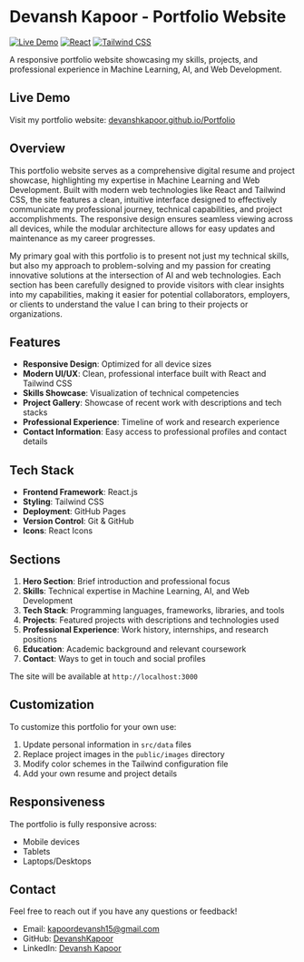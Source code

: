 # Devansh Kapoor - Portfolio Website

[![Live Demo](https://img.shields.io/badge/Live-Demo-brightgreen)](https://devanshkapoor.github.io/Portfolio/)
[![React](https://img.shields.io/badge/React-18-61DAFB?logo=react)](https://reactjs.org/)
[![Tailwind CSS](https://img.shields.io/badge/Tailwind_CSS-3-38B2AC?logo=tailwind-css)](https://tailwindcss.com/)

A responsive portfolio website showcasing my skills, projects, and professional experience in Machine Learning, AI, and Web Development.

## Live Demo

Visit my portfolio website: [devanshkapoor.github.io/Portfolio](https://devanshkapoor.github.io/Portfolio/)

## Overview

This portfolio website serves as a comprehensive digital resume and project showcase, highlighting my expertise in Machine Learning and Web Development. Built with modern web technologies like React and Tailwind CSS, the site features a clean, intuitive interface designed to effectively communicate my professional journey, technical capabilities, and project accomplishments. The responsive design ensures seamless viewing across all devices, while the modular architecture allows for easy updates and maintenance as my career progresses.

My primary goal with this portfolio is to present not just my technical skills, but also my approach to problem-solving and my passion for creating innovative solutions at the intersection of AI and web technologies. Each section has been carefully designed to provide visitors with clear insights into my capabilities, making it easier for potential collaborators, employers, or clients to understand the value I can bring to their projects or organizations.

## Features

- **Responsive Design**: Optimized for all device sizes
- **Modern UI/UX**: Clean, professional interface built with React and Tailwind CSS
- **Skills Showcase**: Visualization of technical competencies
- **Project Gallery**: Showcase of recent work with descriptions and tech stacks
- **Professional Experience**: Timeline of work and research experience
- **Contact Information**: Easy access to professional profiles and contact details

## Tech Stack

- **Frontend Framework**: React.js
- **Styling**: Tailwind CSS
- **Deployment**: GitHub Pages
- **Version Control**: Git & GitHub
- **Icons**: React Icons

## Sections

1. **Hero Section**: Brief introduction and professional focus
2. **Skills**: Technical expertise in Machine Learning, AI, and Web Development
3. **Tech Stack**: Programming languages, frameworks, libraries, and tools
4. **Projects**: Featured projects with descriptions and technologies used
5. **Professional Experience**: Work history, internships, and research positions
6. **Education**: Academic background and relevant coursework
7. **Contact**: Ways to get in touch and social profiles


The site will be available at `http://localhost:3000`

## Customization

To customize this portfolio for your own use:

1. Update personal information in `src/data` files
2. Replace project images in the `public/images` directory
3. Modify color schemes in the Tailwind configuration file
4. Add your own resume and project details

## Responsiveness

The portfolio is fully responsive across:
- Mobile devices
- Tablets
- Laptops/Desktops

## Contact

Feel free to reach out if you have any questions or feedback!

- Email: kapoordevansh15@gmail.com
- GitHub: [DevanshKapoor](https://github.com/DevanshKapoor)
- LinkedIn: [Devansh Kapoor](https://www.linkedin.com/in/devansh-kapoor-819b29256/)
